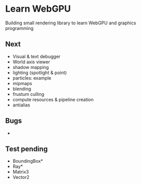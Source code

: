 # Learn WebGPU

Building small rendering library to learn WebGPU and graphics programming

## Next
 - Visual & text debugger
 - World axis viewer
 - shadow mapping
 - lighting (spotlight & point)
 - particles: example
 - mipmaps
 - blending
 - frustum culling
 - compute resources & pipeline creation
 - antialias

## Bugs
 - 

## Test pending
 - BoundingBox*
 - Ray*
 - Matrix3
 - Vector2